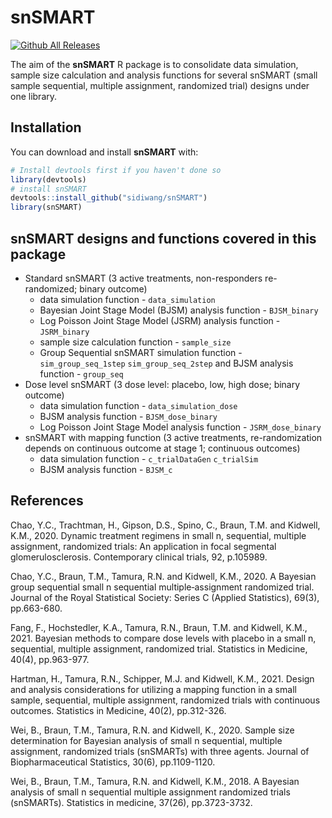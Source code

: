 
# snSMART

[![Github All
Releases](https://img.shields.io/github/downloads/sidiwang/snSMART/total.svg)]()

The aim of the **snSMART** R package is to consolidate data simulation,
sample size calculation and analysis functions for several snSMART
(small sample sequential, multiple assignment, randomized trial) designs
under one library.

## Installation

You can download and install **snSMART** with:

``` r
# Install devtools first if you haven't done so
library(devtools)
# install snSMART
devtools::install_github("sidiwang/snSMART")
library(snSMART)
```

## snSMART designs and functions covered in this package

-   Standard snSMART (3 active treatments, non-responders re-randomized;
    binary outcome)
    -   data simulation function - `data_simulation`
    -   Bayesian Joint Stage Model (BJSM) analysis function -
        `BJSM_binary`
    -   Log Poisson Joint Stage Model (JSRM) analysis function -
        `JSRM_binary`
    -   sample size calculation function - `sample_size`
    -   Group Sequential snSMART simulation function -
        `sim_group_seq_1step` `sim_group_seq_2step` and BJSM analysis
        function - `group_seq`
-   Dose level snSMART (3 dose level: placebo, low, high dose; binary
    outcome)
    -   data simulation function - `data_simulation_dose`
    -   BJSM analysis function - `BJSM_dose_binary`
    -   Log Poisson Joint Stage Model analysis function -
        `JSRM_dose_binary`
-   snSMART with mapping function (3 active treatments, re-randomization
    depends on continuous outcome at stage 1; continuous outcomes)
    -   data simulation function - `c_trialDataGen` `c_trialSim`
    -   BJSM analysis function - `BJSM_c`

## References

Chao, Y.C., Trachtman, H., Gipson, D.S., Spino, C., Braun, T.M. and
Kidwell, K.M., 2020. Dynamic treatment regimens in small n, sequential,
multiple assignment, randomized trials: An application in focal
segmental glomerulosclerosis. Contemporary clinical trials, 92,
p.105989.

Chao, Y.C., Braun, T.M., Tamura, R.N. and Kidwell, K.M., 2020. A
Bayesian group sequential small n sequential multiple‐assignment
randomized trial. Journal of the Royal Statistical Society: Series C
(Applied Statistics), 69(3), pp.663-680.

Fang, F., Hochstedler, K.A., Tamura, R.N., Braun, T.M. and Kidwell,
K.M., 2021. Bayesian methods to compare dose levels with placebo in a
small n, sequential, multiple assignment, randomized trial. Statistics
in Medicine, 40(4), pp.963-977.

Hartman, H., Tamura, R.N., Schipper, M.J. and Kidwell, K.M., 2021.
Design and analysis considerations for utilizing a mapping function in a
small sample, sequential, multiple assignment, randomized trials with
continuous outcomes. Statistics in Medicine, 40(2), pp.312-326.

Wei, B., Braun, T.M., Tamura, R.N. and Kidwell, K., 2020. Sample size
determination for Bayesian analysis of small n sequential, multiple
assignment, randomized trials (snSMARTs) with three agents. Journal of
Biopharmaceutical Statistics, 30(6), pp.1109-1120.

Wei, B., Braun, T.M., Tamura, R.N. and Kidwell, K.M., 2018. A Bayesian
analysis of small n sequential multiple assignment randomized trials
(snSMARTs). Statistics in medicine, 37(26), pp.3723-3732.
